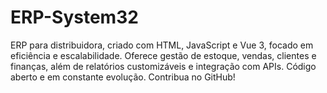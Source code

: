 # ERP-System32
ERP para distribuidora, criado com HTML, JavaScript e Vue 3, focado em eficiência e escalabilidade. Oferece gestão de estoque, vendas, clientes e finanças, além de relatórios customizáveis e integração com APIs. Código aberto e em constante evolução. Contribua no GitHub!
